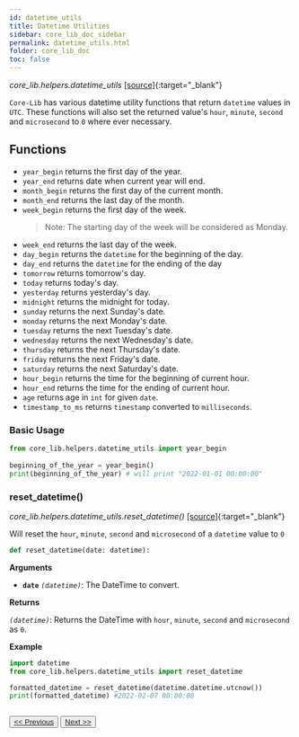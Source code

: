 ```yaml
---
id: datetime_utils
title: Datetime Utilities
sidebar: core_lib_doc_sidebar
permalink: datetime_utils.html
folder: core_lib_doc
toc: false
---
```


*core_lib.helpers.datetime_utils* [[source]](https://github.com/shay-te/core-lib/blob/master/core_lib/helpers/datetime_utils.py){:target="_blank"}

`Core-Lib` has various datetime utility functions that return `datetime` values in `UTC`. These functions will also set the returned value's `hour`, `minute`, `second` and `microsecond` to `0` where ever necessary.

## Functions
- `year_begin` returns the first day of the year.
- `year_end` returns date when current year will end.
- `month_begin` returns the first day of the current month.
- `month_end` returns the last day of the month.
- `week_begin` returns the first day of the week.
  >Note: The starting day of the week will be considered as Monday.
- `week_end` returns the last day of the week.
- `day_begin` returns the `datetime` for the beginning of the day.
- `day_end` returns the `datetime` for the ending of the day
- `tomorrow` returns tomorrow's day.
- `today` returns today's day.
- `yesterday` returns yesterday's day.
- `midnight` returns the midnight for today.
- `sunday` returns the next Sunday's date.
- `monday` returns the next Monday's date.
- `tuesday` returns the next Tuesday's date.
- `wednesday` returns the next Wednesday's date.
- `thursday` returns the next Thursday's date.
- `friday` returns the next Friday's date.
- `saturday` returns the next Saturday's date.
- `hour_begin` returns the time for the beginning of current hour.
- `hour_end` returns the time for the ending of current hour.
- `age` returns age in `int` for given `date`.
- `timestamp_to_ms` returns `timestamp` converted to `milliseconds`.


### Basic Usage
```python
from core_lib.helpers.datetime_utils import year_begin 
    
beginning_of_the_year = year_begin() 
print(beginning_of_the_year) # will print "2022-01-01 00:00:00"
```

### reset_datetime()

*core_lib.helpers.datetime_utils.reset_datetime()* [[source]](https://github.com/shay-te/core-lib/blob/master/core_lib/helpers/datetime_utils.py#L148){:target="_blank"}

Will reset the `hour`, `minute`, `second` and `microsecond` of a `datetime` value to `0`

```python
def reset_datetime(date: datetime):
```

**Arguments**

- **`date`** *`(datetime)`*: The DateTime to convert.


**Returns**

*`(datetime)`*: Returns the DateTime with `hour`, `minute`, `second` and `microsecond` as  `0`.

**Example**

```python
import datetime
from core_lib.helpers.datetime_utils import reset_datetime

formatted_datetime = reset_datetime(datetime.datetime.utcnow())
print(formatted_datetime) #2022-02-07 00:00:00
```

<div style="margin-top:2em">
    <button class="pagePrevious-btn"><a href="/data_transform_helpers.html"><< Previous</a></button>
    <button class="pageNext-btn"><a href="/files.html">Next >></a></button>
</div>